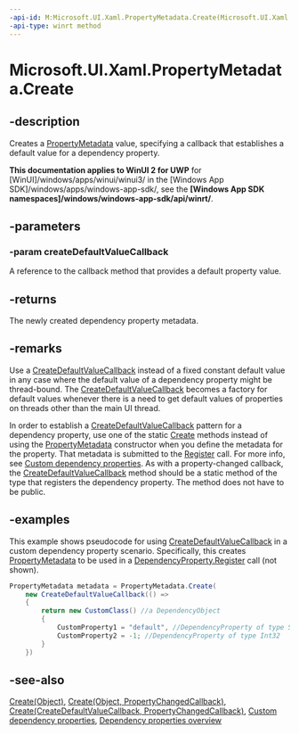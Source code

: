 ```yaml
---
-api-id: M:Microsoft.UI.Xaml.PropertyMetadata.Create(Microsoft.UI.Xaml.CreateDefaultValueCallback)
-api-type: winrt method
---
```


<!-- Method syntax
public Windows.UI.Xaml.PropertyMetadata Create(Windows.UI.Xaml.CreateDefaultValueCallback createDefaultValueCallback)
-->

# Microsoft.UI.Xaml.PropertyMetadata.Create

## -description
Creates a [PropertyMetadata](propertymetadata.md) value, specifying a callback that establishes a default value for a dependency property.

**This documentation applies to WinUI 2 for UWP** for [WinUI]/windows/apps/winui/winui3/ in the [Windows App SDK]/windows/apps/windows-app-sdk/, see the **[Windows App SDK namespaces]/windows/windows-app-sdk/api/winrt/**.

## -parameters
### -param createDefaultValueCallback
A reference to the callback method that provides a default property value.

## -returns
The newly created dependency property metadata.

## -remarks
Use a [CreateDefaultValueCallback](createdefaultvaluecallback.md) instead of a fixed constant default value in any case where the default value of a dependency property might be thread-bound. The [CreateDefaultValueCallback](createdefaultvaluecallback.md) becomes a factory for default values whenever there is a need to get default values of properties on threads other than the main UI thread.

In order to establish a [CreateDefaultValueCallback](createdefaultvaluecallback.md) pattern for a dependency property, use one of the static [Create](propertymetadata_create_1554665429.md) methods instead of using the [PropertyMetadata](propertymetadata_propertymetadata_425806119.md) constructor when you define the metadata for the property. That metadata is submitted to the [Register](dependencyproperty_register_928563513.md) call. For more info, see [Custom dependency properties](/windows/uwp/xaml-platform/custom-dependency-properties). As with a property-changed callback, the [CreateDefaultValueCallback](createdefaultvaluecallback.md) method should be a static method of the type that registers the dependency property. The method does not have to be public.

## -examples
This example shows pseudocode for using [CreateDefaultValueCallback](propertymetadata_createdefaultvaluecallback.md) in a custom dependency property scenario. Specifically, this creates [PropertyMetadata](propertymetadata.md) to be used in a [DependencyProperty.Register](dependencyproperty_register_928563513.md) call (not shown).

```csharp
PropertyMetadata metadata = PropertyMetadata.Create(
    new CreateDefaultValueCallback(() =>
    {
        return new CustomClass() //a DependencyObject
        {
            CustomProperty1 = "default", //DependencyProperty of type String 
            CustomProperty2 = -1; //DependencyProperty of type Int32
        }
    })

```



## -see-also
[Create(Object)](propertymetadata_create_1554665429.md), [Create(Object, PropertyChangedCallback)](propertymetadata_create_1342341299.md), [Create(CreateDefaultValueCallback, PropertyChangedCallback)](propertymetadata_create_1761436508.md), [Custom dependency properties](/windows/uwp/xaml-platform/custom-dependency-properties), [Dependency properties overview](/windows/uwp/xaml-platform/dependency-properties-overview)
